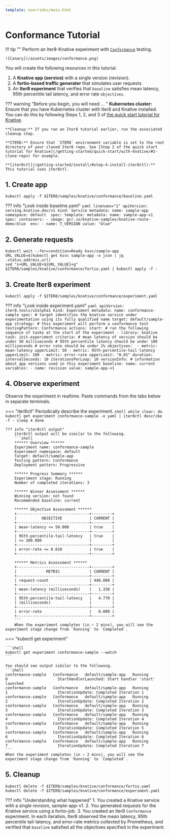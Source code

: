 ```yaml
---
template: overrides/main.html
---
```


# Conformance Tutorial

!!! tip ""
    Perform an Iter8-Knative experiment with [`Conformance`](/concepts/experimentationstrategies/#testing-pattern) testing.
    
    ![Canary](/assets/images/conformance.png)

You will create the following resources in this tutorial.

1. A **Knative app (service)** with a single version (revision).
2. A **fortio-based traffic generator** that simulates user requests.
3. An **Iter8 experiment** that verifies that `baseline` satisfies mean latency, 95th percentile tail latency, and error rate `objectives`.

??? warning "Before you begin, you will need ... "
    **Kubernetes cluster:** Ensure that you have Kubernetes cluster with Iter8 and Knative installed. You can do this by following Steps 1, 2, and 3 of [the quick start tutorial for Knative](/getting-started/quick-start/with-knative/).

    **Cleanup:** If you ran an Iter8 tutorial earlier, run the associated cleanup step.

    **ITER8:** Ensure that `ITER8` environment variable is set to the root directory of your cloned Iter8 repo. See [Step 2 of the quick start tutorial for Knative](/getting-started/quick-start/with-knative/#2-clone-repo) for example.

    **[iter8ctl](/getting-started/install/#step-4-install-iter8ctl):** This tutorial uses iter8ctl.

## 1. Create app
```shell
kubectl apply -f $ITER8/samples/knative/conformance/baseline.yaml
```

??? info "Look inside baseline.yaml"
    ```yaml linenums="1"
    apiVersion: serving.knative.dev/v1
    kind: Service
    metadata:
    name: sample-app 
    namespace: default 
    spec:
    template:
        metadata:
        name: sample-app-v1
        spec:
        containers:
        - image: gcr.io/knative-samples/knative-route-demo:blue 
            env:
            - name: T_VERSION
            value: "blue"
    ```

## 2. Generate requests
```shell
kubectl wait --for=condition=Ready ksvc/sample-app
URL_VALUE=$(kubectl get ksvc sample-app -o json | jq .status.address.url)
sed "s+URL_VALUE+${URL_VALUE}+g" $ITER8/samples/knative/conformance/fortio.yaml | kubectl apply -f -
```

## 3. Create Iter8 experiment
```shell
kubectl apply -f $ITER8/samples/knative/conformance/experiment.yaml
```
??? info "Look inside experiment.yaml"
    ```yaml
    apiVersion: iter8.tools/v2alpha1
    kind: Experiment
    metadata:
      name: conformance-sample
    spec:
      # target identifies the knative service under experimentation using its fully qualified name
      target: default/sample-app
      strategy:
        # this experiment will perform a conformance test
        testingPattern: Conformance
        actions:
          start: # run the following sequence of tasks at the start of the experiment
          - library: knative
            task: init-experiment
      criteria:
        # mean latency of version should be under 50 milliseconds
        # 95th percentile latency should be under 100 milliseconds
        # error rate should be under 1%
        objectives: 
        - metric: mean-latency
          upperLimit: 50
        - metric: 95th-percentile-tail-latency
          upperLimit: 100
        - metric: error-rate
          upperLimit: "0.01"
      duration:
        intervalSeconds: 10
        iterationsPerLoop: 10
      versionInfo:
        # information about app versions used in this experiment
        baseline:
          name: current
          variables:
          - name: revision
            value: sample-app-v1  
    ```

## 4. Observe experiment

Observe the experiment in realtime. Paste commands from the tabs below in separate terminals.

=== "iter8ctl"
    Periodically describe the experiment.
        ```shell
        while clear; do
        kubectl get experiment conformance-sample -o yaml | iter8ctl describe -f -
        sleep 4
        done
        ```

    ??? info "iter8ctl output"
        iter8ctl output will be similar to the following.
        ```shell
        ****** Overview ******
        Experiment name: conformance-sample
        Experiment namespace: default
        Target: default/sample-app
        Testing pattern: Conformance
        Deployment pattern: Progressive

        ****** Progress Summary ******
        Experiment stage: Running
        Number of completed iterations: 3

        ****** Winner Assessment ******
        Winning version: not found
        Recommended baseline: current

        ****** Objective Assessment ******
        +--------------------------------+---------+
        |           OBJECTIVE            | CURRENT |
        +--------------------------------+---------+
        | mean-latency <= 50.000         | true    |
        +--------------------------------+---------+
        | 95th-percentile-tail-latency   | true    |
        | <= 100.000                     |         |
        +--------------------------------+---------+
        | error-rate <= 0.010            | true    |
        +--------------------------------+---------+

        ****** Metrics Assessment ******
        +--------------------------------+---------+
        |             METRIC             | CURRENT |
        +--------------------------------+---------+
        | request-count                  | 448.000 |
        +--------------------------------+---------+
        | mean-latency (milliseconds)    |   1.338 |
        +--------------------------------+---------+
        | 95th-percentile-tail-latency   |   4.770 |
        | (milliseconds)                 |         |
        +--------------------------------+---------+
        | error-rate                     |   0.000 |
        +--------------------------------+---------+
        ```
        When the experiment completes (in ~ 2 mins), you will see the experiment stage change from `Running` to `Completed`.

=== "kubectl get experiment"

    ```shell
    kubectl get experiment conformance-sample --watch
    ```

    You should see output similar to the following.
    ```shell
    conformance-sample   Conformance   default/sample-app   Running        0                      StartHandlerLaunched: Start handler 'start' launched
    conformance-sample   Conformance   default/sample-app   Running        1                      IterationUpdate: Completed Iteration 1
    conformance-sample   Conformance   default/sample-app   Running        2                      IterationUpdate: Completed Iteration 2
    conformance-sample   Conformance   default/sample-app   Running        3                      IterationUpdate: Completed Iteration 3
    conformance-sample   Conformance   default/sample-app   Running        4                      IterationUpdate: Completed Iteration 4
    conformance-sample   Conformance   default/sample-app   Running        5                      IterationUpdate: Completed Iteration 5
    conformance-sample   Conformance   default/sample-app   Running        6                      IterationUpdate: Completed Iteration 6
    conformance-sample   Conformance   default/sample-app   Running        7                      IterationUpdate: Completed Iteration 7
    ```
    When the experiment completes (in ~ 2 mins), you will see the experiment stage change from `Running` to `Completed`.

## 5. Cleanup

```shell
kubectl delete -f $ITER8/samples/knative/conformance/fortio.yaml
kubectl delete -f $ITER8/samples/knative/conformance/experiment.yaml
```

??? info "Understanding what happened"
    1. You created a Knative service with a single revision, sample-app-v1. 
    2. You generated requests for the Knative service using a fortio-job.
    3. You created an Iter8 `Conformance` experiment. In each iteration, Iter8 observed the mean latency, 95th percentile tail-latency, and error-rate metrics collected by Prometheus, and verified that `baseline` satisfied all the objectives specified in the experiment.